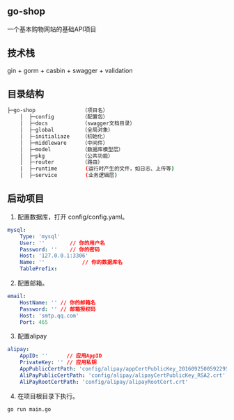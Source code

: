## go-shop

一个基本购物网站的基础API项目

## 技术栈

gin + gorm + casbin + swagger + validation

## 目录结构

```bash
├─go-shop	  	        （项目名）
    │  ├─config         （配置包）
    │  ├─docs  	        （swagger文档目录）
    │  ├─global         （全局对象）
    │  ├─initialiaze    （初始化）
    │  ├─middleware     （中间件）
    │  ├─model          （数据库模型层）
    │  ├─pkg            （公共功能）
    │  ├─router         （路由）
    |  ├─runtime         (运行时产生的文件，如日志、上传等)
    │  ├─service         (业务逻辑层)
```

## 启动项目

1. 配置数据库，打开 config/config.yaml。

``` yaml
mysql:
    Type: 'mysql'
    User: '' 		// 你的用户名
    Password: '' 	// 你的密码
    Host: '127.0.0.1:3306'
    Name: ''  			// 你的数据库名
    TablePrefix:
```

2. 配置邮箱。

``` yaml
email:
    HostName: '' // 你的邮箱名
    Password: '' // 邮箱授权码
    Host: 'smtp.qq.com'
    Port: 465
```

3. 配置alipay

``` yaml
alipay:
    AppID: ''      // 应用AppID
    PrivateKey: '' // 应用私钥
    AppPublicCertPath: 'config/alipay/appCertPublicKey_2016092500592295.crt'
    AliPayPublicCertPath: 'config/alipay/alipayCertPublicKey_RSA2.crt'
    AliPayRootCertPath: 'config/alipay/alipayRootCert.crt'
```

4. 在项目根目录下执行。

``` bash
go run main.go
```



